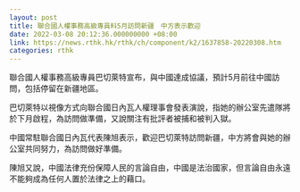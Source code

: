 ```yaml
---
layout: post
title: 聯合國人權事務高級專員料5月訪問新疆　中方表示歡迎
date: 2022-03-08 20:12:36.000000000 +08:00
link: https://news.rthk.hk/rthk/ch/component/k2/1637858-20220308.htm
categories: rthk
---
```


聯合國人權事務高級專員巴切萊特宣布，與中國達成協議，預計5月前往中國訪問，包括停留在新疆地區。

巴切萊特以視像方式向聯合國日內瓦人權理事會發表演說，指她的辦公室先遣隊將於下月啟程，為訪問做準備，又說關注有批評者被捕和被判入獄。

中國常駐聯合國日內瓦代表陳旭表示，歡迎巴切萊特訪問新疆，中方將會與她的辦公室共同努力，為訪問做好準備。

陳旭又說，中國法律充份保障人民的言論自由，中國是法治國家，但言論自由永遠不能夠成為任何人置於法律之上的藉口。
